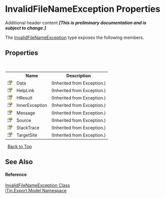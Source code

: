 # InvalidFileNameException Properties
Additional header content _**\[This is preliminary documentation and is subject to change.\]**_

The <a href="57a82506-0571-26d0-d298-f672e09a5937">InvalidFileNameException</a> type exposes the following members.


## Properties
&nbsp;<table><tr><th></th><th>Name</th><th>Description</th></tr><tr><td>![Public property](media/pubproperty.gif "Public property")</td><td>Data</td><td> (Inherited from Exception.)</td></tr><tr><td>![Public property](media/pubproperty.gif "Public property")</td><td>HelpLink</td><td> (Inherited from Exception.)</td></tr><tr><td>![Protected property](media/protproperty.gif "Protected property")</td><td>HResult</td><td> (Inherited from Exception.)</td></tr><tr><td>![Public property](media/pubproperty.gif "Public property")</td><td>InnerException</td><td> (Inherited from Exception.)</td></tr><tr><td>![Public property](media/pubproperty.gif "Public property")</td><td>Message</td><td> (Inherited from Exception.)</td></tr><tr><td>![Public property](media/pubproperty.gif "Public property")</td><td>Source</td><td> (Inherited from Exception.)</td></tr><tr><td>![Public property](media/pubproperty.gif "Public property")</td><td>StackTrace</td><td> (Inherited from Exception.)</td></tr><tr><td>![Public property](media/pubproperty.gif "Public property")</td><td>TargetSite</td><td> (Inherited from Exception.)</td></tr></table>&nbsp;
<a href="#invalidfilenameexception-properties">Back to Top</a>

## See Also


#### Reference
<a href="57a82506-0571-26d0-d298-f672e09a5937">InvalidFileNameException Class</a><br /><a href="ef57ffcc-e95e-b212-5a46-9aa6f5a3511f">iTin.Export.Model Namespace</a><br />